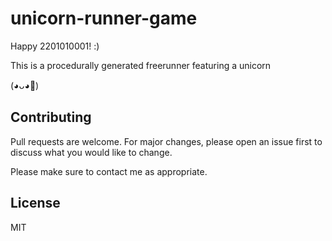 # unicorn-runner-game

Happy 2201010001! :)

This is a procedurally generated freerunner featuring a unicorn

(◕ᴗ◕🌸)

## Contributing
Pull requests are welcome. For major changes, please open an issue first to discuss what you would like to change.

Please make sure to contact me as appropriate.

## License
MIT
